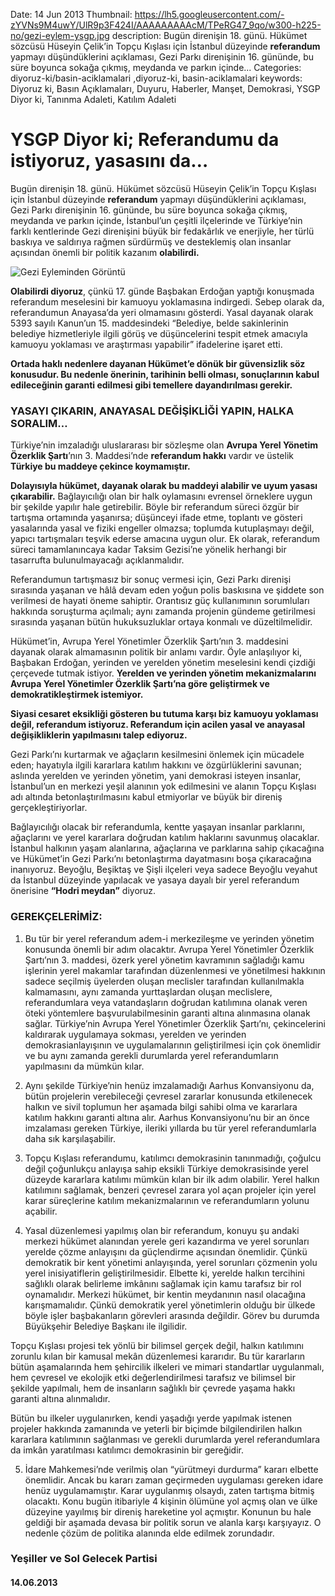 Date: 14 Jun 2013
Thumbnail: https://lh5.googleusercontent.com/-zYVNs9M4uwY/UlR9p3F424I/AAAAAAAAAcM/TPeRG47_9qo/w300-h225-no/gezi-eylem-ysgp.jpg
description: Bugün direnişin 18. günü. Hükümet sözcüsü Hüseyin Çelik’in Topçu Kışlası için İstanbul düzeyinde **referandum** yapmayı düşündüklerini açıklaması, Gezi Parkı direnişinin 16. gününde, bu süre boyunca sokağa çıkmış, meydanda ve parkın içinde...
Categories: diyoruz-ki/basin-aciklamalari ,diyoruz-ki, basin-aciklamalari
keywords: Diyoruz ki, Basın Açıklamaları, Duyuru, Haberler, Manşet, Demokrasi, YSGP Diyor ki, Tanınma Adaleti, Katılım Adaleti


# YSGP Diyor ki; Referandumu da istiyoruz, yasasını da…

Bugün direnişin 18. günü. Hükümet sözcüsü Hüseyin Çelik’in Topçu Kışlası için İstanbul düzeyinde **referandum** yapmayı düşündüklerini açıklaması, Gezi Parkı direnişinin 16. gününde, bu süre boyunca sokağa çıkmış, meydanda ve parkın içinde, İstanbul’un çeşitli ilçelerinde ve Türkiye’nin farklı kentlerinde Gezi direnişini büyük bir fedakârlık ve enerjiyle, her türlü baskıya ve saldırıya rağmen sürdürmüş ve desteklemiş olan insanlar açısından önemli bir politik kazanım **olabilirdi.**

![Gezi Eyleminden Görüntü](https://lh5.googleusercontent.com/-zYVNs9M4uwY/UlR9p3F424I/AAAAAAAAAcM/TPeRG47_9qo/w300-h225-no/gezi-eylem-ysgp.jpg)

**Olabilirdi diyoruz**, çünkü 17. günde Başbakan Erdoğan yaptığı konuşmada referandum meselesini bir kamuoyu yoklamasına indirgedi. Sebep olarak da, referandumun Anayasa’da yeri olmamasını gösterdi. Yasal dayanak olarak 5393 sayılı Kanun’un 15. maddesindeki “Belediye, belde sakinlerinin belediye hizmetleriyle ilgili görüş ve düşüncelerini tespit etmek amacıyla kamuoyu yoklaması ve araştırması yapabilir” ifadelerine işaret etti.

**Ortada haklı nedenlere dayanan Hükümet’e dönük bir güvensizlik söz konusudur. Bu nedenle önerinin, tarihinin belli olması, sonuçlarının kabul edileceğinin garanti edilmesi gibi temellere dayandırılması gerekir.**

### YASAYI ÇIKARIN, ANAYASAL DEĞİŞİKLİĞİ YAPIN, HALKA SORALIM…

Türkiye’nin imzaladığı uluslararası bir sözleşme olan **Avrupa Yerel Yönetim Özerklik Şartı**’nın 3. Maddesi’nde **referandum hakkı** vardır ve üstelik **Türkiye bu maddeye çekince koymamıştır.**

**Dolayısıyla hükümet, dayanak olarak bu maddeyi alabilir ve uyum yasası çıkarabilir.** Bağlayıcılığı olan bir halk oylamasını evrensel örneklere uygun bir şekilde yapılır hale getirebilir. Böyle bir referandum süreci özgür bir tartışma ortamında yaşanırsa; düşünceyi ifade etme, toplantı ve gösteri yasalarında yasal ve fiziki engeller olmazsa; toplumda kutuplaşmayı değil, yapıcı tartışmaları teşvik ederse amacına uygun olur. Ek olarak, referandum süreci tamamlanıncaya kadar Taksim Gezisi’ne yönelik herhangi bir tasarrufta bulunulmayacağı açıklanmalıdır.

Referandumun tartışmasız bir sonuç vermesi için, Gezi Parkı direnişi sırasında yaşanan ve hâlâ devam eden yoğun polis baskısına ve şiddete son verilmesi de hayati öneme sahiptir. Orantısız güç kullanımının sorumluları hakkında soruşturma açılmalı; aynı zamanda projenin gündeme getirilmesi sırasında yaşanan bütün hukuksuzluklar ortaya konmalı ve düzeltilmelidir.

Hükümet’in, Avrupa Yerel Yönetimler Özerklik Şartı’nın 3. maddesini dayanak olarak almamasının politik bir anlamı vardır. Öyle anlaşılıyor ki, Başbakan Erdoğan, yerinden ve yerelden yönetim meselesini kendi çizdiği çerçevede tutmak istiyor. **Yerelden ve yerinden yönetim mekanizmalarını Avrupa Yerel Yönetimler Özerklik Şartı’na göre geliştirmek ve demokratikleştirmek istemiyor.**

**Siyasi cesaret eksikliği gösteren bu tutuma karşı biz kamuoyu yoklaması değil, referandum istiyoruz. Referandum için acilen yasal ve anayasal değişikliklerin yapılmasını talep ediyoruz.**

Gezi Parkı’nı kurtarmak ve ağaçların kesilmesini önlemek için mücadele eden; hayatıyla ilgili kararlara katılım hakkını ve özgürlüklerini savunan; aslında yerelden ve yerinden yönetim, yani demokrasi isteyen insanlar, İstanbul’un en merkezi yeşil alanının yok edilmesini ve alanın Topçu Kışlası adı altında betonlaştırılmasını kabul etmiyorlar ve büyük bir direniş gerçekleştiriyorlar.

Bağlayıcılığı olacak bir referandumla, kentte yaşayan insanlar parklarını, ağaçlarını ve yerel kararlara doğrudan katılım haklarını savunmuş olacaklar. İstanbul halkının yaşam alanlarına, ağaçlarına ve parklarına sahip çıkacağına ve Hükümet’in Gezi Parkı’nı betonlaştırma dayatmasını boşa çıkaracağına inanıyoruz. Beyoğlu, Beşiktaş ve Şişli ilçeleri veya sadece Beyoğlu veyahut da İstanbul düzeyinde yapılacak ve yasaya dayalı bir yerel referandum önerisine **“Hodri meydan”** diyoruz.

### GEREKÇELERİMİZ:

1. Bu tür bir yerel referandum adem-i merkezileşme ve yerinden yönetim konusunda önemli bir adım olacaktır. Avrupa Yerel Yönetimler Özerklik Şartı’nın 3. maddesi, özerk yerel yönetim kavramının sağladığı kamu işlerinin yerel makamlar tarafından düzenlenmesi ve yönetilmesi hakkının sadece seçilmiş üyelerden oluşan meclisler tarafından kullanılmakla kalmamasını, aynı zamanda yurttaşlardan oluşan meclislere, referandumlara veya vatandaşların doğrudan katılımına olanak veren öteki yöntemlere başvurulabilmesinin garanti altına alınmasına olanak sağlar.
Türkiye’nin Avrupa Yerel Yönetimler Özerklik Şartı’nı, çekincelerini kaldırarak uygulamaya sokması, yerelden ve yerinden demokrasianlayışının ve uygulamalarının geliştirilmesi için çok önemlidir ve bu aynı zamanda gerekli durumlarda yerel referandumların yapılmasını da mümkün kılar.

2. Aynı şekilde Türkiye’nin henüz imzalamadığı Aarhus Konvansiyonu da, bütün projelerin verebileceği çevresel zararlar konusunda etkilenecek halkın ve sivil toplumun her aşamada bilgi sahibi olma ve kararlara katılım hakkını garanti altına alır. Aarhus Konvansiyonu’nu bir an önce imzalaması gereken Türkiye, ileriki yıllarda bu tür yerel referandumlarla daha sık karşılaşabilir.

3. Topçu Kışlası referandumu, katılımcı demokrasinin tanınmadığı, çoğulcu değil çoğunlukçu anlayışa sahip eksikli Türkiye demokrasisinde yerel düzeyde kararlara katılımı mümkün kılan bir ilk adım olabilir. Yerel halkın katılımını sağlamak, benzeri çevresel zarara yol açan projeler için yerel karar süreçlerine katılım mekanizmalarının ve referandumların yolunu açabilir.

4. Yasal düzenlemesi yapılmış olan bir referandum, konuyu şu andaki merkezi hükümet alanından yerele geri kazandırma ve yerel sorunları yerelde çözme anlayışını da güçlendirme açısından önemlidir. Çünkü demokratik bir kent yönetimi anlayışında, yerel sorunları çözmenin yolu yerel inisiyatiflerin geliştirilmesidir. Elbette ki, yerelde halkın tercihini sağlıklı olarak belirleme imkânını sağlamak için kamu tarafsız bir rol oynamalıdır. Merkezi hükümet, bir kentin meydanının nasıl olacağına karışmamalıdır. Çünkü demokratik yerel yönetimlerin olduğu bir ülkede böyle işler başbakanların görevleri arasında değildir. Görev bu durumda Büyükşehir Belediye Başkanı ile ilgilidir.

Topçu Kışlası projesi tek yönlü bir bilimsel gerçek değil, halkın katılımını zorunlu kılan bir kamusal mekân düzenlemesi kararıdır. Bu tür kararların bütün aşamalarında hem şehircilik ilkeleri ve mimari standartlar uygulanmalı, hem çevresel ve ekolojik etki değerlendirilmesi tarafsız ve bilimsel bir şekilde yapılmalı, hem de insanların sağlıklı bir çevrede yaşama hakkı garanti altına alınmalıdır.

Bütün bu ilkeler uygulanırken, kendi yaşadığı yerde yapılmak istenen projeler hakkında zamanında ve yeterli bir biçimde bilgilendirilen halkın kararlara katılımının sağlanması ve gerekli durumlarda yerel referandumlara da imkân yaratılması katılımcı demokrasinin bir gereğidir.

5. İdare Mahkemesi’nde verilmiş olan “yürütmeyi durdurma” kararı elbette önemlidir. Ancak bu kararı zaman geçirmeden uygulaması gereken idare henüz uygulamamıştır. Karar uygulanmış olsaydı, zaten tartışma bitmiş olacaktı. Konu bugün itibariyle 4 kişinin ölümüne yol açmış olan ve ülke düzeyine yayılmış bir direniş hareketine yol açmıştır. Konunun bu hale geldiği bir aşamada devasa bir politik sorun ve alanla karşı karşıyayız. O nedenle çözüm de politika alanında elde edilmek zorundadır.

### Yeşiller ve Sol Gelecek Partisi
#### 14.06.2013
